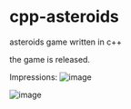 # cpp-asteroids
asteroids game written in c++

the game is released.

Impressions:
![image](https://github.com/checkfelix123/cpp-asteroids/assets/42866735/6bbad213-a57e-4b89-b509-1cb9b534a48b)


![image](https://github.com/checkfelix123/cpp-asteroids/assets/42866735/a39e67c6-5175-4743-9435-8dfd27474df9)



